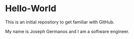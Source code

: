# Hello-World
This is an initial repository to get familiar with GitHub. <p>
My name is Joseph Germanos and I am a software engineer. </p>
